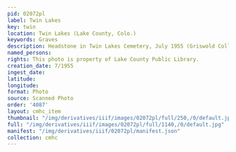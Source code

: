 ```yaml
---
pid: 02072pl
label: Twin Lakes
key: twin
location: Twin Lakes (Lake County, Colo.)
keywords: Graves
description: Headstone in Twin Lakes Cemetery, July 1955 (Griswold Collection)
named_persons: 
rights: This photo is property of Lake County Public Library.
creation_date: 7/1955
ingest_date: 
latitude: 
longitude: 
format: Photo
source: Scanned Photo
order: '4087'
layout: cmhc_item
thumbnail: "/img/derivatives/iiif/images/02072pl/full/250,/0/default.jpg"
full: "/img/derivatives/iiif/images/02072pl/full/1140,/0/default.jpg"
manifest: "/img/derivatives/iiif/02072pl/manifest.json"
collection: cmhc
---
```

